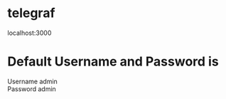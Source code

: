 # telegraf

localhost:3000

# Default Username and Password is
 Username admin <br>
 Password admin

